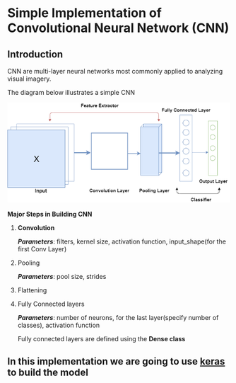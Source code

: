 # Simple Implementation of Convolutional Neural Network (CNN)

## Introduction

CNN are multi-layer neural networks most commonly applied to analyzing visual imagery. 

The diagram below illustrates a simple CNN

<img src="simpleCNN.assets/cnn-1579247129441.png" style="zoom:80%;" />

**Major Steps in Building CNN**

1. **Convolution**

   ***Parameters***: filters, kernel size, activation function, input_shape(for the first Conv Layer)

2. Pooling

   ***Parameters***: pool size, strides

3. Flattening

4. Fully Connected layers 

   ***Parameters***: number of neurons, for the last layer(specify number of classes), activation function

   Fully connected layers are defined using the **Dense class**  

   

## In this implementation we are going to use [keras](https://keras.io) to build the model



